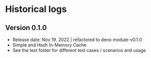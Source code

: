 # Historical logs

## Version 0.1.0

- Release date: Nov 19, 2022 | refactored to deno module-v0.1.0
- Simple and Hash In-Memory Cache
- See the test folder for different test cases / scenarios and usage
